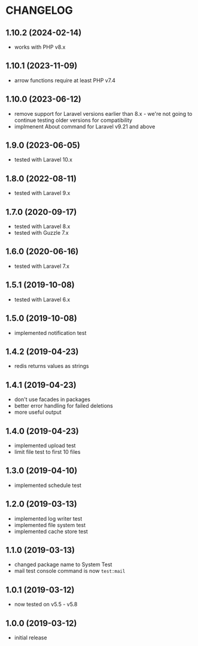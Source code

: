 CHANGELOG
=========

1.10.2 (2024-02-14)
-------------------

* works with PHP v8.x

1.10.1 (2023-11-09)
-------------------

* arrow functions require at least PHP v7.4

1.10.0 (2023-06-12)
------------------

* remove support for Laravel versions earlier than 8.x - we're not going to continue testing older versions for compatibility
* implmenent About command for Laravel v9.21 and above

1.9.0 (2023-06-05)
------------------

* tested with Laravel 10.x

1.8.0 (2022-08-11)
------------------

* tested with Laravel 9.x

1.7.0 (2020-09-17)
------------------

* tested with Laravel 8.x
* tested with Guzzle 7.x

1.6.0 (2020-06-16)
------------------

* tested with Laravel 7.x

1.5.1 (2019-10-08)
------------------

* tested with Laravel 6.x

1.5.0 (2019-10-08)
------------------

* implemented notification test

1.4.2 (2019-04-23)
------------------

* redis returns values as strings

1.4.1 (2019-04-23)
------------------

* don't use facades in packages
* better error handling for failed deletions
* more useful output

1.4.0 (2019-04-23)
------------------

* implemented upload test
* limit file test to first 10 files

1.3.0 (2019-04-10)
------------------

* implemented schedule test

1.2.0 (2019-03-13)
------------------

* implemented log writer test
* implemented file system test
* implemented cache store test

1.1.0 (2019-03-13)
------------------

* changed package name to System Test
* mail test console command is now `test:mail`

1.0.1 (2019-03-12)
------------------

* now tested on v5.5 - v5.8

1.0.0 (2019-03-12)
------------------

* initial release
